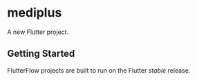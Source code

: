 # mediplus

A new Flutter project.

## Getting Started

FlutterFlow projects are built to run on the Flutter _stable_ release.
